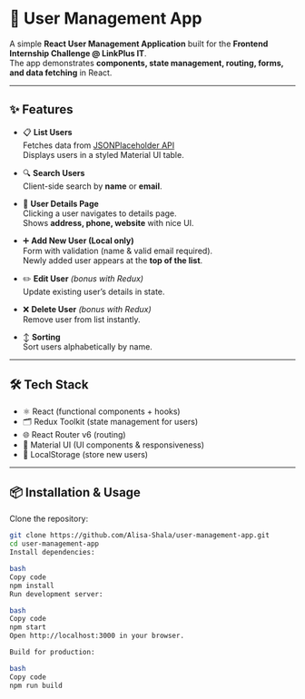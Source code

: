 # 🚀 User Management App

A simple **React User Management Application** built for the **Frontend Internship Challenge @ LinkPlus IT**.  
The app demonstrates **components, state management, routing, forms, and data fetching** in React.

---

## ✨ Features

- 📋 **List Users**  
  Fetches data from [JSONPlaceholder API](https://jsonplaceholder.typicode.com/users)  
  Displays users in a styled Material UI table.

- 🔍 **Search Users**  
  Client-side search by **name** or **email**.

- 📄 **User Details Page**  
  Clicking a user navigates to details page.  
  Shows **address, phone, website** with nice UI.

- ➕ **Add New User (Local only)**  
  Form with validation (name & valid email required).  
  Newly added user appears at the **top of the list**.

- ✏️ **Edit User** *(bonus with Redux)*  
  Update existing user’s details in state.

- ❌ **Delete User** *(bonus with Redux)*  
  Remove user from list instantly.

- ↕️ **Sorting**  
  Sort users alphabetically by name.

---

## 🛠️ Tech Stack

- ⚛️ React (functional components + hooks)
- 🗂️ Redux Toolkit (state management for users)
- 🌐 React Router v6 (routing)
- 🎨 Material UI (UI components & responsiveness)
- 💾 LocalStorage (store new users)

---

## 📦 Installation & Usage

Clone the repository:

```bash
git clone https://github.com/Alisa-Shala/user-management-app.git
cd user-management-app
Install dependencies:

bash
Copy code
npm install
Run development server:

bash
Copy code
npm start
Open http://localhost:3000 in your browser.

Build for production:

bash
Copy code
npm run build
